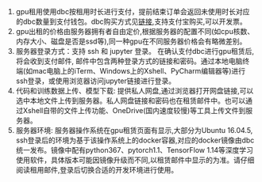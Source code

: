 1. gpu租用使用dbc按租用时长进行支付，提前结束订单会返回未使用时长对应的dbc数量到支付钱包。dbc购买方式见[链接](https://www.dbchain.ai/howBuy),支持支付宝购买,可以开发票。
2. gpu出租的价格由服务器拥有者自由定价,根据服务器的配置不同(如cpu核数、内存大小、磁盘是否是ssd等),同一种gpu在不同服务器价格会有略微差别。
3. 服务器登录方式：支持 ssh 和 jupyter 登录。 在确认支付dbc进行gpu租赁后,将会收到支付邮件, 邮件中包含两种登录方式的链接和密码。通过本地电脑终端(如mac电脑上的iTerm、Windows上的Xshell、PyCharm编辑器等)进行ssh登录，或使用浏览器访问jupyter链接进行登录。
4. 代码和训练数据上传、模型下载: 提供私人网盘,通过浏览器打开网盘链接,可以选中本地文件上传到服务器。私人网盘链接和密码也在租赁邮件中。也可以通过Xshell自带的文件上传功能、OneDrive(国内速度较慢)等工具上传文件到服务器。
5. 服务器环境: 服务器操作系统在gpu租赁页面有显示,大部分为Ubuntu 16.04.5, ssh登录后的环境为基于该操作系统上的docker容器,对应的docker镜像由dbc统一发布。镜像中配有python367、pytorch1.1、TensorFlow 1.14等深度学习使用软件，具体版本可能因镜像升级而不同,以租赁邮件中显示的为准。请仔细阅读租用邮件,登录后切换合适的开发环境进行使用。
